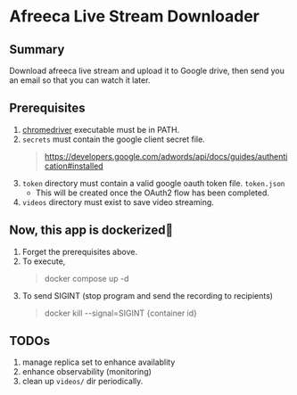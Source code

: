 # Afreeca Live Stream Downloader
## Summary
Download afreeca live stream and upload it to Google drive, then send you an email so that you can watch it later.

## Prerequisites
1. [chromedriver](https://chromedriver.chromium.org/) executable must be in PATH.
2. `secrets` must contain the google client secret file.
    > https://developers.google.com/adwords/api/docs/guides/authentication#installed
3. `token` directory must contain a valid google oauth token file. `token.json`
    - This will be created once the OAuth2 flow has been completed.
4. `videos` directory must exist to save video streaming.

## Now, this app is dockerized🎉
1. Forget the prerequisites above.
2. To execute,
    > docker compose up -d
3. To send SIGINT (stop program and send the recording to recipients)
    > docker kill --signal=SIGINT {container id}

## TODOs
1. manage replica set to enhance availablity
2. enhance observability (monitoring)
3. clean up `videos/` dir periodically.